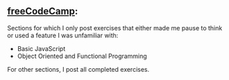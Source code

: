 ## [freeCodeCamp](https://www.freecodecamp.com):

Sections for which I only post exercises that either made me pause to think or used a feature I was unfamiliar with:

* Basic JavaScript
* Object Oriented and Functional Programming

For other sections, I post all completed exercises. 
